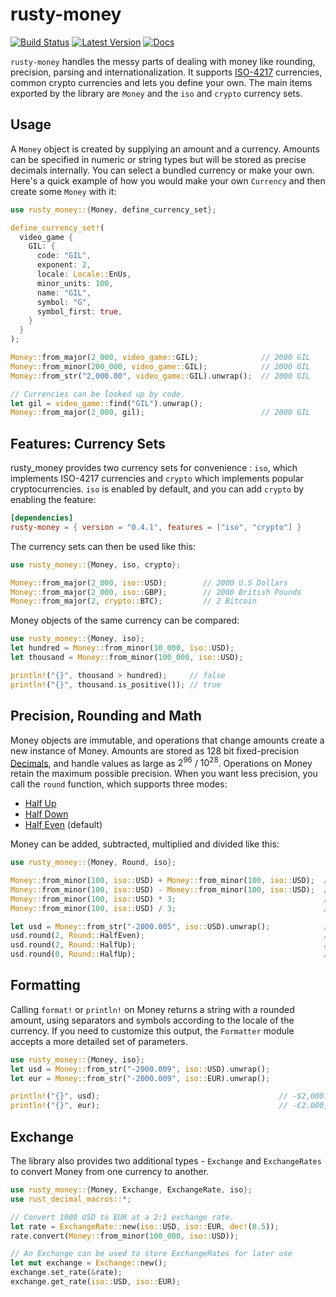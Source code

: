 # rusty-money

[![Build Status]][Github Action]
[![Latest Version]][crates.io]
[![Docs]][docs.rs]

[Build Status]: https://github.com/varunsrin/rusty_money/actions/workflows/rust.yml/badge.svg
[Github Action]: https://github.com/varunsrin/rusty_money/actions/workflows/rust.yml
[Latest Version]: https://img.shields.io/crates/v/rusty-money.svg
[crates.io]: https://crates.io/crates/rusty-money
[Docs]: https://docs.rs/rusty-money/badge.svg
[docs.rs]: https://docs.rs/rusty-money

`rusty-money` handles the messy parts of dealing with money like rounding, precision, parsing and internationalization.
It supports [ISO-4217](https://en.wikipedia.org/wiki/ISO_4217) currencies, common crypto currencies and lets you
define your own. The main items exported by the library are `Money` and the `iso` and `crypto` currency sets.

## Usage

A `Money` object is created by supplying an amount and a currency. Amounts can be specified in numeric or string types
but will be stored as precise decimals internally. You can select a bundled currency or make your own. Here's a
quick example of how you would make your own `Currency` and then create some `Money` with it:

```rust
use rusty_money::{Money, define_currency_set};

define_currency_set!(
  video_game {
    GIL: {
      code: "GIL",
      exponent: 2,
      locale: Locale::EnUs,
      minor_units: 100,
      name: "GIL",
      symbol: "G",
      symbol_first: true,
    }
  }
);

Money::from_major(2_000, video_game::GIL);              // 2000 GIL
Money::from_minor(200_000, video_game::GIL);            // 2000 GIL
Money::from_str("2,000.00", video_game::GIL).unwrap();  // 2000 GIL

// Currencies can be looked up by code.
let gil = video_game::find("GIL").unwrap();
Money::from_major(2_000, gil);                          // 2000 GIL
```

## Features: Currency Sets

rusty_money provides two currency sets for convenience : `iso`, which implements ISO-4217 currencies and `crypto` which
implements popular cryptocurrencies. `iso` is enabled by default, and you can add `crypto` by enabling the feature:

```toml
[dependencies]
rusty-money = { version = "0.4.1", features = ["iso", "crypto"] }
```

The currency sets can then be used like this:

```rust
use rusty_money::{Money, iso, crypto};

Money::from_major(2_000, iso::USD);        // 2000 U.S Dollars
Money::from_major(2_000, iso::GBP);        // 2000 British Pounds
Money::from_major(2, crypto::BTC);         // 2 Bitcoin
```

Money objects of the same currency can be compared:

 ```rust
use rusty_money::{Money, iso};
let hundred = Money::from_minor(10_000, iso::USD);
let thousand = Money::from_minor(100_000, iso::USD);

println!("{}", thousand > hundred);     // false
println!("{}", thousand.is_positive()); // true
```

## Precision, Rounding and Math

Money objects are immutable, and operations that change amounts create a new instance of Money. Amounts are stored
as 128 bit fixed-precision [Decimals](https://github.com/paupino/rust-decimal), and handle values as large as
$2^{96}$ / $10^{28}$. Operations on Money retain the maximum possible precision. When you want less
precision, you call the `round` function, which  supports three modes:

* [Half Up](https://en.wikipedia.org/wiki/Rounding#Round_half_up)
* [Half Down](https://en.wikipedia.org/wiki/Rounding#Round_half_down)
* [Half Even](https://en.wikipedia.org/wiki/Rounding#Round_half_even) (default)

Money can be added, subtracted, multiplied and divided like this:

```rust
use rusty_money::{Money, Round, iso};

Money::from_minor(100, iso::USD) + Money::from_minor(100, iso::USD);  // 2 USD
Money::from_minor(100, iso::USD) - Money::from_minor(100, iso::USD);  // 0 USD
Money::from_minor(100, iso::USD) * 3;                                 // 3 USD
Money::from_minor(100, iso::USD) / 3;                                 // 0.333... USD

let usd = Money::from_str("-2000.005", iso::USD).unwrap();            // 2000.005 USD
usd.round(2, Round::HalfEven);                                        // 2000.00 USD
usd.round(2, Round::HalfUp);                                          // 2000.01 USD
usd.round(0, Round::HalfUp);                                          // 2000 USD
```

## Formatting

Calling `format!` or `println!` on Money returns a string with a rounded amount, using separators and symbols
according to the locale of the currency. If you need to customize this output, the `Formatter` module
accepts a more detailed set of parameters.

```rust
use rusty_money::{Money, iso};
let usd = Money::from_str("-2000.009", iso::USD).unwrap();
let eur = Money::from_str("-2000.009", iso::EUR).unwrap();

println!("{}", usd);                                        // -$2,000.01
println!("{}", eur);                                        // -€2.000,01;
```

## Exchange

The library also provides two additional types - `Exchange` and `ExchangeRates` to convert Money from one currency
to another.

```rust
use rusty_money::{Money, Exchange, ExchangeRate, iso};
use rust_decimal_macros::*;

// Convert 1000 USD to EUR at a 2:1 exchange rate.
let rate = ExchangeRate::new(iso::USD, iso::EUR, dec!(0.5));
rate.convert(Money::from_minor(100_000, iso::USD));                    // 500 EUR

// An Exchange can be used to store ExchangeRates for later use
let mut exchange = Exchange::new();
exchange.set_rate(&rate);
exchange.get_rate(iso::USD, iso::EUR);
```
